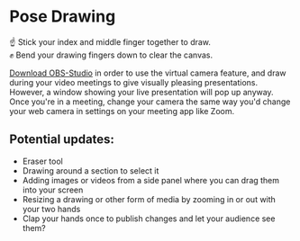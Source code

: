 # Pose Drawing

☝ Stick your index and middle finger together to draw.\
✊ Bend your drawing fingers down to clear the canvas.

[Download OBS-Studio](https://obsproject.com/ "OBS-Studio Download") in order to use the virtual camera feature, and draw during your video meetings to give visually pleasing presentations. However, a window showing your live presentation will pop up anyway.
Once you're in a meeting, change your camera the same way you'd change your web camera in settings on your meeting app like Zoom.

## Potential updates:

- Eraser tool
- Drawing around a section to select it
- Adding images or videos from a side panel where you can drag them into your screen
- Resizing a drawing or other form of media by zooming in or out with your two hands
- Clap your hands once to publish changes and let your audience see them?
